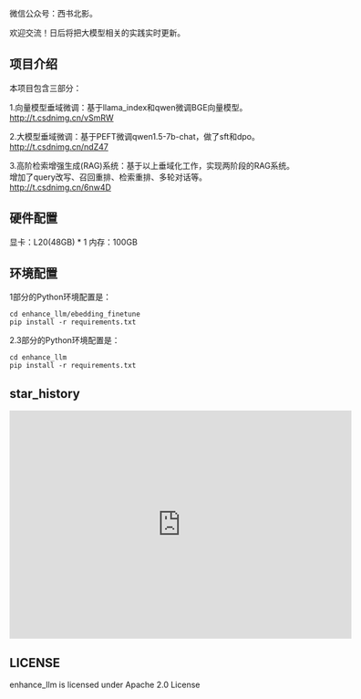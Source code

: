 微信公众号：西书北影。

欢迎交流！日后将把大模型相关的实践实时更新。

## 项目介绍
本项目包含三部分：

1.向量模型垂域微调：基于llama_index和qwen微调BGE向量模型。http://t.csdnimg.cn/vSmRW

2.大模型垂域微调：基于PEFT微调qwen1.5-7b-chat，做了sft和dpo。http://t.csdnimg.cn/ndZ47

3.高阶检索增强生成(RAG)系统：基于以上垂域化工作，实现两阶段的RAG系统。增加了query改写、召回重排、检索重排、多轮对话等。http://t.csdnimg.cn/6nw4D

## 硬件配置

显卡：L20(48GB) * 1 
内存：100GB

## 环境配置

1部分的Python环境配置是：
```
cd enhance_llm/ebedding_finetune
pip install -r requirements.txt
```

2.3部分的Python环境配置是：
```
cd enhance_llm
pip install -r requirements.txt
```

## star_history

<iframe style="width:100%;height:auto;min-width:600px;min-height:400px;" src="https://star-history.com/embed?secret=Z2hwX3F4TW1KQWM2MEpscEtlS0NkYW5TbEhzTEV1SjNMZjNEVWxscA==#stay-leave/enhance_llm&Date" frameBorder="0"></iframe>


## LICENSE

enhance_llm is licensed under Apache 2.0 License


